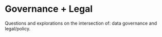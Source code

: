 # Governance + Legal
Questions and explorations on the intersection of: data governance and legal/policy.

